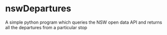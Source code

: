 # nswDepartures
A simple python program which queries the NSW open data API and returns all the departures from a particular stop
